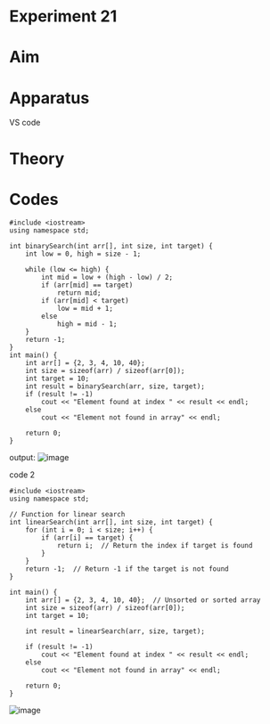 # Experiment 21
# Aim
# Apparatus 
VS code 
# Theory 

# Codes 
~~~
#include <iostream>
using namespace std;

int binarySearch(int arr[], int size, int target) {
    int low = 0, high = size - 1;
    
    while (low <= high) {
        int mid = low + (high - low) / 2; 
        if (arr[mid] == target)
            return mid;
        if (arr[mid] < target)
            low = mid + 1;
        else
            high = mid - 1;
    }
    return -1;
}
int main() {
    int arr[] = {2, 3, 4, 10, 40}; 
    int size = sizeof(arr) / sizeof(arr[0]);
    int target = 10;
    int result = binarySearch(arr, size, target);
    if (result != -1)
        cout << "Element found at index " << result << endl;
    else
        cout << "Element not found in array" << endl;
        
    return 0;
}
~~~
output: 
![image](https://github.com/user-attachments/assets/ee3a00ab-f2ad-4c6e-bbe7-7451b770ded2)


code 2 
~~~
#include <iostream>
using namespace std;

// Function for linear search
int linearSearch(int arr[], int size, int target) {
    for (int i = 0; i < size; i++) {
        if (arr[i] == target) {
            return i;  // Return the index if target is found
        }
    }
    return -1;  // Return -1 if the target is not found
}

int main() {
    int arr[] = {2, 3, 4, 10, 40};  // Unsorted or sorted array
    int size = sizeof(arr) / sizeof(arr[0]);
    int target = 10;
    
    int result = linearSearch(arr, size, target);
    
    if (result != -1)
        cout << "Element found at index " << result << endl;
    else
        cout << "Element not found in array" << endl;
        
    return 0;
}
~~~
![image](https://github.com/user-attachments/assets/10850572-89d2-4139-aa58-e1eaacfccd2b)
